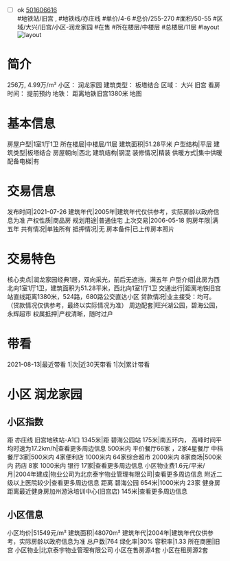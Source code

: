 - [ ] ok [501606616](https://bj.5i5j.com/ershoufang/501606616.html)  
 #地铁站/旧宫 ,  #地铁线/亦庄线
#单价/4-6 #总价/255-270 #面积/50-55   #区域/大兴/旧宫/小区-润龙家园 #在售 #所在楼层/中楼层 #总楼层/11层 #layout 
![layout](http://image2a.5i5j.com/bdir/layout/268626.jpg_P5.jpg) 
# 简介 
 256万,  4.99万/m² 
小区： 润龙家园
建筑类型： 板塔结合
区域： 大兴 旧宫
看房时间： 提前预约
地铁： 距离地铁旧宫1380米 地图
# 基本信息 
 房屋户型|1室1厅1卫
所在楼层|中楼层/11层
建筑面积|51.28平米
户型结构|平层
建筑类型|板塔结合
房屋朝向|西北
建筑结构|钢混
装修情况|精装
供暖方式|集中供暖
配备电梯|有
# 交易信息 
 发布时间|2021-07-26
建筑年代|2005年|建筑年代仅供参考，实际房龄以政府信息为准
产权性质|商品房
规划用途|普通住宅
上次交易|2006-05-18
购房年限|满五年
共有情况|单独所有
抵押情况|无
房本备件|已上传房本照片
# 交易特色 
 核心卖点|润龙家园经典1居，双向采光，前后无遮挡，满五年
户型介绍|此房为西北向1室1厅1卫，建筑面积为51.28平米，西北向1室1厅1卫
交通出行|距离地铁旧宫站直线距离1380米，524路，680路公交直达小区
贷款情况|业主接受：均可。（贷款情况仅供参考，最终以实际情况为准）
周边配套|旺兴湖公园，碧海公园，永辉超市
权属抵押|产权清晰，随时过户
# 带看 
 2021-08-13|最近带看	 1|次|近30天带看	 1|次|累计带看
# 小区 润龙家园
## 小区指数 
 距 亦庄线 旧宫地铁站-A1口 1345米|距 碧海公园站 175米|南五环内， 高峰时间平均时速为17.2km/h|查看更多周边信息
500米内 平价餐厅66家 ，2家4星餐厅
中档餐厅3家|500米内 4家便利店
1000米内 64家综合超市
2000米内 8家商场|500米内 药店 8家
1000米内 银行 17家|查看更多周边信息
小区物业费1.6元/平米/月|2004年建成|物业公司为北京泰宇物业管理有限公司|查看更多周边信息
附近二级以上医院较少|查看更多周边信息
距离 碧海公园 654米|1000米内 23家 健身房
距离最近健身房加州游泳培训中心(旧宫店) 145米|查看更多周边信息
## 小区信息 
 小区均价|51549元/m²
建筑面积|48070m²
建筑年代|2004年|建筑年代仅供参考，实际房龄以政府信息为准
总户数|764
绿化率|30%
容积率|1.33
所在商圈|旧宫
小区物业|北京泰宇物业管理有限公司
小区在售房源4套
小区在租房源2套
